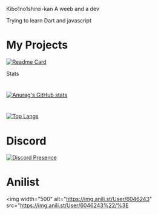 Kibo1no1shirei-kan
A weeb and a dev

Trying to learn
Dart and javascript
#

# My Projects
[![Readme Card](https://github-readme-stats.vercel.app/api/pin/?username=kibo1no1shirei-kan&repo=W-discord-bot&show_owner=true&theme=transparent)](https://github.com/anuraghazra/github-readme-stats)

Stats
#

[![Anurag's GitHub stats](https://github-readme-stats.vercel.app/api?username=kibo1no1shirei-kan&count_private=true%show_icons=true&theme=transparent)](https://github.com/anuraghazra/github-readme-stats)
#
[![Top Langs](https://github-readme-stats.vercel.app/api/top-langs/?username=kibo1no1shirei-kan&langs_count=10%&theme=transparent&layout=compact)](https://github.com/anuraghazra/github-readme-stats)

# Discord
[![Discord Presence](https://lanyard.cnrad.dev/api/777794989940801550)](https://discord.com/users/777794989940801550)
# Anilist 

<img width="500" alt="https://img.anili.st/User/6046243" src="https://img.anili.st/User/6046243%22/%3E
